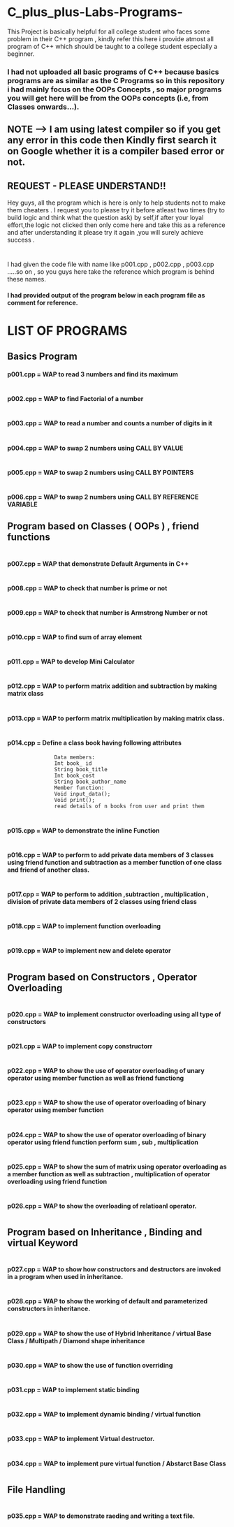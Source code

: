 # C_plus_plus-Labs-Programs-
This Project is basically helpful for all college student who faces some problem in their C++ program , kindly refer this here i provide atmost all program of C++ which should be taught to a college student especially a beginner.

### I had not uploaded all basic programs  of C++ because basics programs are as similar as  the C Programs so in this repository i had mainly focus on the OOPs Concepts , so major programs you will get here will be from the OOPs concepts (i.e, from Classes onwards...).



## NOTE --> I am using latest compiler so if you get any error in this code then Kindly first search it on Google whether it is a compiler based error or not. 



## REQUEST -  PLEASE UNDERSTAND!!
Hey guys, all the program which is here is only to help students not to make them cheaters . I request you to please try it before atleast two times (try to build logic and think what the question ask) by self,if after your loyal effort,the logic not clicked then only come here and take this as a reference and after understanding it please try it again ,you will surely achieve success .

#
I had given the code file with name like p001.cpp , p002.cpp , p003.cpp .....so on , so you guys here take the reference which program is behind these names.


#### I had  provided output of the program  below in each program file  as comment for reference.

# LIST OF PROGRAMS

## Basics Program 

#### p001.cpp =    WAP to read 3 numbers and find its maximum
#
#### p002.cpp =    WAP to find Factorial of a number
#
#### p003.cpp =    WAP to read a number and counts a number of digits in it
#
#### p004.cpp =    WAP to swap 2 numbers using CALL BY VALUE
#
#### p005.cpp =    WAP to swap 2 numbers using CALL BY POINTERS
#
#### p006.cpp =    WAP to swap 2 numbers using CALL BY REFERENCE VARIABLE

##  Program based on Classes  ( OOPs ) , friend functions
#
#### p007.cpp =    WAP that demonstrate Default Arguments in C++
#
#### p008.cpp =    WAP  to check that number is prime or not
#
#### p009.cpp =    WAP to check that number is Armstrong Number or not
#
#### p010.cpp =    WAP to find sum of array element
#
#### p011.cpp =    WAP to develop Mini Calculator
#
#### p012.cpp =    WAP to perform matrix addition and subtraction by making matrix class
#
#### p013.cpp =    WAP to perform matrix multiplication by making matrix class.
#
#### p014.cpp =    Define a class book having following attributes
                   Data members:
                   Int book_ id
                   String book_title
                   Int book_cost
                   String book_author_name
                   Member function:
                   Void input_data(); 
                   Void print(); 
                   read details of n books from user and print them
#
#### p015.cpp =    WAP to demonstrate the inline Function
#
#### p016.cpp =    WAP to perform to add private data members of 3 classes using friend function and subtraction as a member function of one class and friend of another class.  
#
#### p017.cpp =    WAP to perform to addition ,subtraction , multiplication , division of  private data members of 2 classes using friend class
#
#### p018.cpp =    WAP to implement function overloading
#
#### p019.cpp =    WAP to implement new and delete operator
#
##  Program based on Constructors , Operator Overloading 
#
#### p020.cpp =    WAP to implement constructor overloading using all type of constructors
#
#### p021.cpp =    WAP to implement copy constructorr
#
#### p022.cpp =    WAP to show the use of operator overloading of unary operator using member function as well as friend functiong
#
#### p023.cpp =    WAP to show the use of operator overloading of binary operator using member function
#
#### p024.cpp =    WAP to show the use of operator overloading of binary operator using  friend function  perform sum , sub , multiplication
#
#### p025.cpp =    WAP to show the sum  of matrix using operator overloading as a member function as well as subtraction , multiplication of operator overloading using friend function
#
#### p026.cpp =    WAP to show the overloading of relatioanl operator.
#
##  Program based on Inheritance , Binding and virtual Keyword
#
#### p027.cpp =    WAP to show how constructors and destructors are invoked in a program when used in inheritance.
#
#### p028.cpp =    WAP to show the working of default and parameterized constructors in inheritance.
#
#### p029.cpp =    WAP to show the use of Hybrid Inheritance / virtual Base Class / Multipath / Diamond shape inheritance
#
#### p030.cpp =    WAP to show the use of function overriding
#
#### p031.cpp =    WAP to implement static binding
#
#### p032.cpp =    WAP to implement dynamic  binding / virtual function
#
#### p033.cpp =    WAP to implement Virtual destructor.
#
#### p034.cpp =    WAP to implement pure virtual function / Abstarct Base Class
#
## File Handling
#
#### p035.cpp =    WAP to demonstrate raeding and writing a text file.
